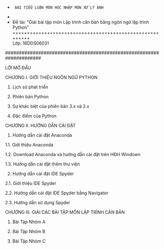 +      BÀI TIỂU LUẬN MÔN HỌC NHẬP MÔN XỬ LÝ ẢNH     
+
+  Đề tài: “Giải bài tập môn Lập trình căn bản bằng ngôn ngữ lập trình Python”                                
+++++++++++++++++++++++++++++++++++++++++++++++++++++++++	   
	Lớp: 16DDS06031						

#####################################################################	

LỜI MỞ ĐẦU

CHƯƠNG I. GIỚI THIỆU NGÔN NGỮ PYTHON

1.	Lịch sử phát triển	

2.	Phiên bản Python	

3.	Sự khác biệt của phiên bản 3.x và 2.x	

4.	Đặc điểm của Python	

CHƯƠNG II. HƯỚNG DẪN CÀI ĐẶT	

1.	Hướng dẫn cài đặt Anaconda	

1.1.	Giới thiệu Anaconda	

1.2.	Download Anaconda và hướng dẫn cài đặt trên HĐH Windown	

1.3.	Hướng dẫn cài đặt thêm thư viện	

2.	Hướng dẫn cài đặt IDE Spyder	

2.1.	Giới thiệu IDE Spyder	

2.2.	Hướng dẫn cài đặt IDE Spyder bằng Navigator	

2.3.	Hướng dẫn sử dụng Spyder	

CHƯƠNG III. GIẢI CÁC BÀI TẬP MÔN LẬP TRÌNH CĂN BẢN	

1.	Bài Tập Nhóm A	

2.	Bài Tập Nhóm B	

3.	Bài Tập Nhóm C	


